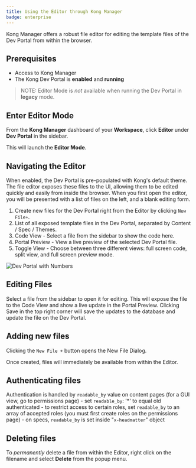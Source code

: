 ```yaml
---
title: Using the Editor through Kong Manager
badge: enterprise
---
```


Kong Manager offers a robust file editor for editing the template files of the Dev Portal from within the browser.

## Prerequisites

* Access to Kong Manager
* The Kong Dev Portal is **enabled** and **running**

>NOTE: Editor Mode is *not* available when running the Dev Portal in **legacy** mode.

## Enter Editor Mode

From the **Kong Manager** dashboard of your **Workspace**, click **Editor** under **Dev Portal** in the sidebar.

This will launch the **Editor Mode**.
## Navigating the Editor

When enabled, the Dev Portal is pre-populated with Kong's default theme. The file editor exposes these files to the UI, allowing them to be edited quickly and easily from inside the browser. When you first open the editor, you will be presented with a list of files on the left, and a blank editing form.

1. Create new files for the Dev Portal right from the Editor by clicking `New File+`.
1. List of all exposed template files in the Dev Portal, separated by Content / Spec / Themes.
1. Code View - Select a file from the sidebar to show the code here.
1. Portal Preview - View a live preview of the selected Dev Portal file.
1. Toggle View - Choose between three different views: full screen code, split view, and full screen preview mode.

![Dev Portal with Numbers](/assets/images/docs/dev-portal/editor-mode-numbered.png)

## Editing Files

Select a file from the sidebar to open it for editing. This will expose the file to the Code View and show a live update in the Portal Preview. Clicking Save in the top right corner will save the updates to the database and update the file on the Dev Portal.

## Adding new files

Clicking the `New File +` button opens the New File Dialog.

Once created, files will immediately be available from within the Editor.

## Authenticating files

Authentication is handled by `readable_by` value on content pages (for a GUI view, go to permissions page)
    - set `readable_by`: '*' to equal old authenticated
    - to restrict access to certain roles, set `readable_by` to an array of accepted roles (you must first create roles on the permissions page)
    - on specs, `readable_by` is set inside "`x-headmatter`" object

## Deleting files

To _permanently_ delete a file from within the Editor, right click on the filename and select **Delete** from the popup menu.
